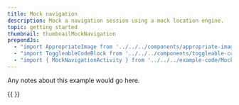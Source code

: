 ```yaml
---
title: Mock navigation
description: Mock a navigation session using a mock location engine. 
topic: getting started
thumbnail: thumbnailMockNavigation
prependJs:
  - "import AppropriateImage from '../../../components/appropriate-image'"
  - "import ToggleableCodeBlock from '../../../components/toggleable-code-block'"
  - "import { MockNavigationActivity } from '../../../example-code/MockNavigationActivity.js'"
---
```


Any notes about this example would go here. 

{{
  <ToggleableCodeBlock 
    codeSnippet={MockNavigationActivity}
  />
}}
